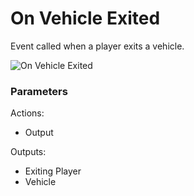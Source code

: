 # On Vehicle Exited



Event called when a player exits a vehicle.

![On Vehicle Exited](../../.gitbook/assets/images/scripting/events/onvehicleexited.png)

### Parameters

Actions:

- Output

Outputs:

- Exiting Player
- Vehicle
